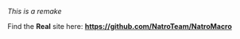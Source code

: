 <p><i>This is a remake</i></p>
<p>Find the <b>Real</b> site here: <b><u>https://github.com/NatroTeam/NatroMacro</u></b></p>
